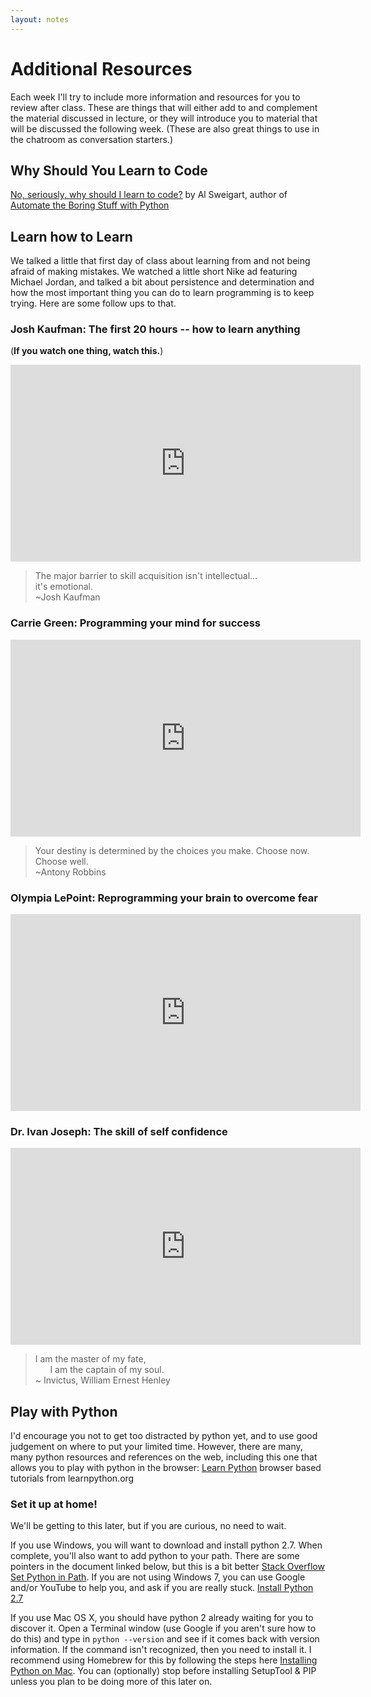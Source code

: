 ```yaml
---
layout: notes
---
```


# Additional Resources
Each week I'll try to include more information and resources for you to review after class. These are things that will either add to and complement the material discussed in lecture, or they will introduce you to material that will be discussed the following week.  (These are also great things to use in the chatroom as conversation starters.)  

## Why Should You Learn to Code
[No, seriously, why should I learn to code?](http://inventwithpython.com/blog/2014/09/30/no-seriously-why-should-i-learn-to-code/) by Al Sweigart, author of [Automate the Boring Stuff with Python](https://automatetheboringstuff.com/)


## Learn how to Learn
We talked a little that first day of class about learning from and not being afraid of making mistakes.  We watched a little short Nike ad featuring Michael Jordan, and talked a bit about persistence and determination and how the most important thing you can do to learn programming is to keep trying.  Here are some follow ups to that.

### Josh Kaufman: The first 20 hours -- how to learn anything <br>
(__If you watch one thing, watch this.__)

<iframe width="560" height="315" src="https://www.youtube.com/embed/5MgBikgcWnY" frameborder="0" allowfullscreen></iframe>

> The major barrier to skill acquisition isn't intellectual...    
> it's emotional.  
> ~Josh Kaufman

### Carrie Green: Programming your mind for success

<iframe width="560" height="315" src="https://www.youtube.com/embed/MmfikLimeQ8" frameborder="0" allowfullscreen></iframe>

> Your destiny is determined by the choices you make. Choose now. Choose well.  
> ~Antony Robbins

### Olympia LePoint: Reprogramming your brain to overcome fear

<iframe width="560" height="315" src="https://www.youtube.com/embed/1PV7Hy_8fhA" frameborder="0" allowfullscreen></iframe>

### Dr. Ivan Joseph: The skill of self confidence

<iframe width="560" height="315" src="https://www.youtube.com/embed/w-HYZv6HzAs" frameborder="0" allowfullscreen></iframe>

> I am the master of my fate,  
> &nbsp;&nbsp;&nbsp;&nbsp;&nbsp; I am the captain of my soul.  
> ~ Invictus, William Ernest Henley



## Play with Python
I'd encourage you not to get too distracted by python yet, and to use good judgement on where to put your limited time.  However, there are many, many python resources and references on the web, including this one that allows you to play with python in the browser:
[Learn Python](http://www.learnpython.org) browser based tutorials from learnpython.org

### Set it up at home!
We'll be getting to this later, but if you are curious, no need to wait.

If you use Windows, you will want to download and install python 2.7.  When complete, you'll also want to add python to your path.  There are some pointers in the document linked below, but this is a bit better [Stack Overflow Set Python in Path](http://stackoverflow.com/questions/3701646/how-to-add-to-the-pythonpath-in-windows-7).  If you are not using Windows 7, you can use Google and/or YouTube to help you, and ask if you are really stuck.
[Install Python 2.7](https://docs.python.org/2.7/using/windows.html)

If you use Mac OS X, you should have python 2 already waiting for you to discover it.  Open a Terminal window (use Google if you aren't sure how to do this) and type in `python --version` and see if it comes back with version information.  If the command isn't recognized, then you need to install it.  I recommend using Homebrew for this by following the steps here [Installing Python on Mac](http://docs.python-guide.org/en/latest/starting/install/osx/). You can (optionally) stop before installing SetupTool & PIP unless you plan to be doing more of this later on.
